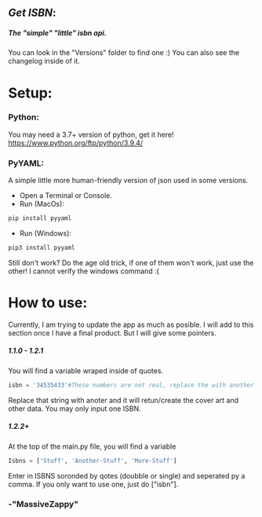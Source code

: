 
## _Get ISBN_:
##### The "simple" "little" isbn api.
You can look in the "Versions" folder to find one :)
You can also see the changelog inside of it.

# Setup:

### Python:
You may need a 3.7+ version of python, get it here!
https://www.python.org/ftp/python/3.9.4/
### PyYAML:
A simple little more human-friendly version of json used in some versions.
- Open a Terminal or Console.
- Run (MacOs):
```sh
pip install pyyaml
```
- Run (Windows):
```sh
pip3 install pyyaml
```
Still don't work?
Do the age old trick, if one of them won't work, just use the other!
I cannot verify the windows command :(

# How to use:
Currently, I am trying to update the app as much as posible.
I will add to this section once I have a final product.
But I will give some pointers.


##### 1.1.0 - 1.2.1

You will find a variable wraped inside of quotes. 
```python
isbn = '34535433'#These numbers are not real, replace the with another isbn
```
Replace that string with anoter and it will retun/create the cover art and other data.
You may only input one ISBN.
##### 1.2.2+
At the top of the main.py file, you will find a variable
```python
Isbns = ['Stuff', 'Another-Stuff', 'More-Stuff']
```
Enter in ISBNS soronded by qotes (doubble or single) and seperated py a comma.
If you only want to use one, just do ["isbn"].
### -"MassiveZappy"

